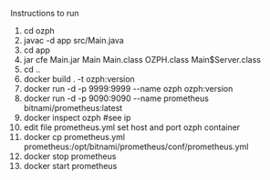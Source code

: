 Instructions to run
1. cd ozph
2. javac -d app src/Main.java
3. cd app
4. jar cfe Main.jar Main Main.class OZPH.class Main$Server.class
5. cd ..
6. docker build . -t ozph:version
7. docker run -d -p 9999:9999 --name ozph ozph:version
8. docker run -d -p 9090:9090 --name prometheus bitnami/prometheus:latest
9. docker inspect ozph #see ip
10. edit file prometheus.yml set host and port ozph container
11. docker cp prometheus.yml prometheus:/opt/bitnami/prometheus/conf/prometheus.yml
12. docker stop prometheus
13. docker start prometheus
